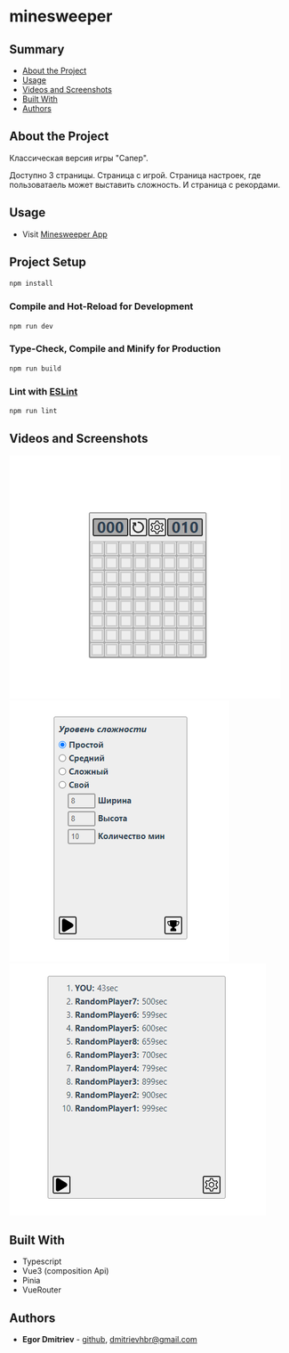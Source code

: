 # minesweeper

## Summary

- [About the Project](#about-the-project)
- [Usage](#usage)
- [Videos and Screenshots](#videos-and-screenshots)
- [Built With](#built-with)
- [Authors](#authors)

## About the Project

<p>Классическая версия игры "Сапер".</p>
<p>Доступно 3 страницы. Страница с игрой. Страница настроек, где пользоватаель может выставить сложность. И страница с рекордами.</p>

## Usage
- Visit [Minesweeper App](https://minesweeper-vue.vercel.app/)

## Project Setup

```sh
npm install
```

### Compile and Hot-Reload for Development

```sh
npm run dev
```

### Type-Check, Compile and Minify for Production

```sh
npm run build
```

### Lint with [ESLint](https://eslint.org/)

```sh
npm run lint
```

## Videos and Screenshots

![image of minesweeper](/forReadme/screen.PNG)
![gif of minesweeper](/forReadme/screen1.PNG)
![gif of minesweeper](/forReadme/screen2.PNG)

## Built With

- Typescript
- Vue3 (composition Api)
- Pinia
- VueRouter

## Authors

- **Egor Dmitriev** - [github](https://github.com/HoBager), [dmitrievhbr@gmail.com](mailto:dmitrievhbr@gmail.com.)
